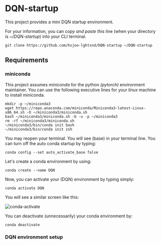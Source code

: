 # DQN-startup
This project provides a mini DQN startup environment.

For your information, you can <i>copy and paste</i> this line (when your directory is <i>~/DQN-startup</i>) into your CLI terminal.

```shell
git clone https://github.com/hsjoo-lghtsnd/DQN-startup ~/DQN-startup
```

## Requirements
### miniconda
This project assumes <i>miniconda</i> for the python <i>(pytorch)</i> environment maintainer. You can use the following executive lines for your <i>linux</i> machine to install miniconda.

```shell
mkdir -p ~/miniconda3
wget https://repo.anaconda.com/miniconda/Miniconda3-latest-Linux-x86_64.sh -O ~/miniconda3/miniconda.sh
bash ~/miniconda3/miniconda.sh -b -u -p ~/miniconda3
rm -rf ~/miniconda3/miniconda.sh
~/miniconda3/bin/conda init bash
~/miniconda3/bin/conda init zsh
```

You may reopen your terminal. You will see (base) in your terminal line. You can turn off the auto conda startup by typing:

```shell
conda config --set auto_activate_base false
```

Let's create a conda environment by using:
```shell
conda create --name DQN
```

Now, you can activate your (DQN) environment by typing simply:
```shell
conda activate DQN
```
You will see a similar screen like this:

![conda-activate](https://user-images.githubusercontent.com/46191084/178430890-7f6caeba-50be-40a7-9bd3-557cdb089ae8.png)

You can deactivate (unnecessarily) your conda environment by:

```shell
conda deactivate
```

### DQN environment setup

